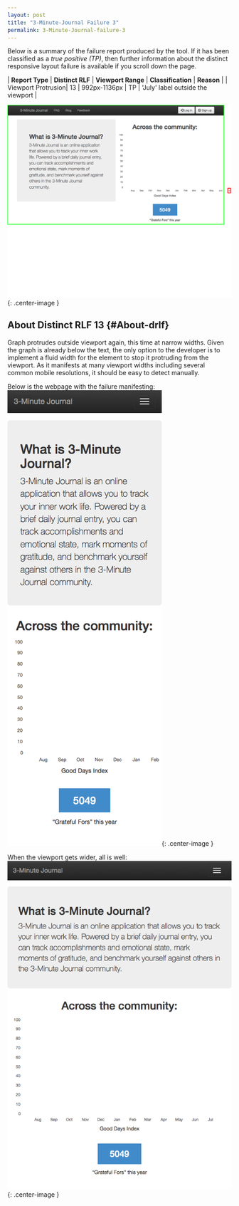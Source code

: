 ```yaml
---
layout: post
title: "3-Minute-Journal Failure 3"
permalink: 3-Minute-Journal-failure-3
---
```

Below is a summary of the failure report produced by the tool. If it has been classified as a *true positive (TP)*, then further information about the distinct responsive layout failure is available if you scroll down the page.

| **Report Type** | **Distinct RLF** | **Viewport Range** | **Classification** | **Reason** |
| Viewport Protrusion| 13 | 992px-1136px | TP | 'July' label outside the viewport | 

![Screenshot of the fault](../assets/images/3-Minute-Journal/fault3/viewportOverflowWidth1064.png){: .center-image }

## About Distinct RLF 13 {#About-drlf}

Graph protrudes outside viewport again, this time at narrow widths. Given the graph is already below the text, the only option to the developer is to implement a fluid width for the element to stop it protruding from the viewport. As it manifests at many viewport widths including several common mobile resolutions, it should be easy to detect manually.

Below is the webpage with the failure manifesting:
![Bad](../assets/good-bad/rlf13/bad.png){: .center-image }

When the viewport gets wider, all is well:
![OK](../assets/good-bad/rlf13/ok.png){: .center-image }
